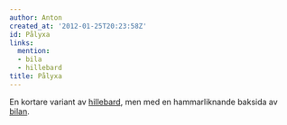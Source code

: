 ```yaml
---
author: Anton
created_at: '2012-01-25T20:23:58Z'
id: Pålyxa
links:
  mention:
  - bila
  - hillebard
title: Pålyxa
---
```


En kortare variant av [hillebard], men med en hammarliknande baksida av [bilan].

  [hillebard]: hillebard
  [bilan]: bila
